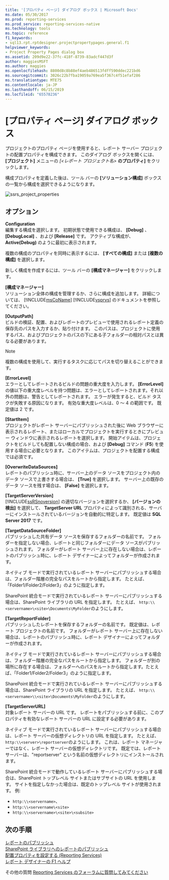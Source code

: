 ```yaml
---
title: '[プロパティ ページ] ダイアログ ボックス | Microsoft Docs'
ms.date: 05/30/2017
ms.prod: reporting-services
ms.prod_service: reporting-services-native
ms.technology: tools
ms.topic: reference
f1_keywords:
- sql13.rpt.rptdesigner.projectpropertypages.general.f1
helpviewer_keywords:
- Project Property Pages dialog box
ms.assetid: 209d9e22-37fc-418f-8739-83adcf447d3f
author: maggiesMSFT
ms.author: maggies
ms.openlocfilehash: 8800d8c8b88ef4aeb486513fdff590ddec221bd6
ms.sourcegitcommit: 3026c22b7fba19059a769ea5f367c4f51efaf286
ms.translationtype: MTE75
ms.contentlocale: ja-JP
ms.lasthandoff: 06/15/2019
ms.locfileid: "65578236"
---
```

# <a name="project-property-pages-dialog-box"></a>[プロパティ ページ] ダイアログ ボックス

  プロジェクトのプロパティ ページを使用すると、レポート サーバー プロジェクトの配置プロパティを構成できます。 このダイアログ ボックスを開くには、 **[プロジェクト]** メニューの _[\<レポート プロジェクト名>_ **のプロパティ]** をクリックします。  
  
 構成プロパティを定義した後は、ツール バーの **[ソリューション構成]** ボックスの一覧から構成を選択できるようになります。  

![ssrs_project_properties](../../reporting-services/reports/media/ssrs-project-properties.png)
  
## <a name="options"></a>オプション  
 **Configuration**  
 編集する構成を選択します。 初期状態で使用できる構成は、 **[Debug]** 、 **[DebugLocal]** 、および **[Release]** です。 アクティブな構成が、 **Active(Debug)** のように最初に表示されます。  
  
 複数の構成のプロパティを同時に表示するには、 **[すべての構成]** または **[複数の構成]** を選択します。  
  
 新しく構成を作成するには、ツール バーの **[構成マネージャー]** をクリックします。  
  
 **[構成マネージャー]**  
 ソリューション全体の構成を管理するか、さらに構成を追加します。 詳細については、 [!INCLUDE[msCoName](../../includes/msconame-md.md)] [!INCLUDE[vsprvs](../../includes/vsprvs-md.md)] のドキュメントを参照してください。  
  
 **[OutputPath]**  
 ビルドの検証、配置、およびレポートのプレビューで使用されるレポート定義の保存先のパスを入力するか、貼り付けます。 このパスは、プロジェクトに使用するパス、およびプロジェクトのパスの下にある子フォルダーの相対パスとは異なる必要があります。  
  
> [!NOTE]  
>  複数の構成を使用して、実行するタスクに応じてパスを切り替えることができます。  
  
 **[ErrorLevel]**  
 エラーとしてレポートされるビルドの問題の重大度を入力します。 **[ErrorLevel]** の値以下の重大度レベルを持つ問題は、エラーとしてレポートされます。それ以外の問題は、警告としてレポートされます。 エラーが発生すると、ビルド タスクが失敗する原因になります。 有効な重大度レベルは、0 ～ 4 の範囲です。 既定値は 2 です。  
  
 **[StartItem]**  
 プロジェクトがレポート サーバーにパブリッシュされた後に Web ブラウザーに表示されるレポート、またはローカルでプロジェクトを実行するときにプレビュー ウィンドウに表示されるレポートを選択します。 開始アイテムは、プロジェクトをビルドしても配置しない構成の場合、および **[Debug]** コマンド (**F5**) を使用する場合に必要となります。 このアイテムは、プロジェクトを配置する構成では必須です。  
  
 **[OverwriteDataSources]**  
 レポートのパブリッシュ時に、サーバー上のデータ ソースをプロジェクト内のデータ ソースで上書きする場合は、 **[True]** を選択します。 サーバー上の既存のデータ ソースを残す場合は、 **[False]** を選択します。  
  
 **[TargetServerVersion]**  
 [!INCLUDE[ssRSnoversion](../../includes/ssrsnoversion-md.md)] の適切なバージョンを選択するか、 **[バージョンの検出]** を選択して、 **TargetServer URL** プロパティによって識別される、サーバーにインストールされているバージョンを自動的に特定します。 既定値は **SQL Server 2017** です。  
  
 **[TargetDataSourceFolder]**  
 パブリッシュした共有データ ソースを保存するフォルダーの名前です。 フォルダーを指定しない場合、レポートと同じフォルダーにデータ ソースがパブリッシュされます。 フォルダーがレポート サーバー上に存在しない場合は、レポートのパブリッシュ時に、レポート デザイナーによってフォルダーが作成されます。  
  
 ネイティブ モードで実行されているレポート サーバーにパブリッシュする場合は、フォルダー階層の完全なパスをルートから指定します。 たとえば、「Folder1/Folder2/Folder3」のように指定します。  
  
 SharePoint 統合モードで実行されているレポート サーバーにパブリッシュする場合は、SharePoint ライブラリの URL を指定します。 たとえば、 `http:\\<servername>\<site>\Documents\MyFolder`のようにします。  
  
 **[TargetReportFolder]**  
 パブリッシュしたレポートを保存するフォルダーの名前です。 既定値は、レポート プロジェクトの名前です。 フォルダーがレポート サーバー上に存在しない場合は、レポートのパブリッシュ時に、レポート デザイナーによってフォルダーが作成されます。  
  
 ネイティブ モードで実行されているレポート サーバーにパブリッシュする場合は、フォルダー階層の完全なパスをルートから指定します。 フォルダーが別の場所に存在する場合は、フォルダーへのパスをルートから指定します。たとえば、「Folder1/Folder2/Folder3」のように指定します。  
  
 SharePoint 統合モードで実行されているレポート サーバーにパブリッシュする場合は、SharePoint ライブラリの URL を指定します。 たとえば、 `http:\\<servername>\\<site>\Documents\MyFolder`のようにします。  
  
 **[TargetServerURL]**  
 対象レポート サーバーの URL です。 レポートをパブリッシュする前に、このプロパティを有効なレポート サーバーの URL に設定する必要があります。  
  
 ネイティブ モードで実行されているレポート サーバーにパブリッシュする場合は、レポート サーバーの仮想ディレクトリの URL を指定します。 たとえば、 `http:\\<server>\reportserver`のようにします。 これは、レポート マネージャーではなく、レポート サーバーの仮想ディレクトリです。 既定では、レポート サーバーは、"reportserver" という名前の仮想ディレクトリにインストールされます。  
  
 SharePoint 統合モードで動作しているレポート サーバーにパブリッシュする場合は、SharePoint トップレベル サイトまたはサブサイトの URL を使用します。 サイトを指定しなかった場合は、既定のトップレベル サイトが使用されます。 例: 
+ `http:\\<servername>`、 
+ `http:\\<servername\<site>` 
+ `http:\\<servername>\<site>\<subsite>`  

## <a name="next-steps"></a>次の手順

[レポートのパブリッシュ](https://msdn.microsoft.com/library/ef5a514e-e818-4041-a8b0-15835f9a046b)   
[SharePoint ライブラリへのレポートのパブリッシュ](../../reporting-services/reports/publish-a-report-to-a-sharepoint-library.md)   
[配置プロパティを設定する (Reporting Services)](../../reporting-services/tools/set-deployment-properties-reporting-services.md)   
[レポート デザイナーの F1 ヘルプ](../../reporting-services/tools/report-designer-f1-help.md)  

その他の質問 [Reporting Services のフォーラムに質問してみてください](https://go.microsoft.com/fwlink/?LinkId=620231)
